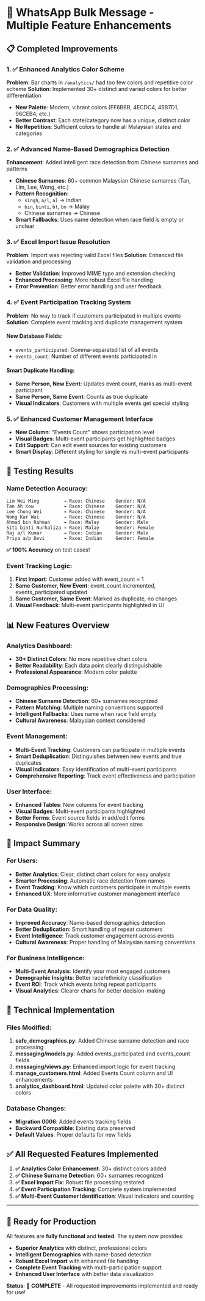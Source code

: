 # 🚀 WhatsApp Bulk Message - Multiple Feature Enhancements

## 📋 Completed Improvements

### 1. ✅ **Enhanced Analytics Color Scheme**
**Problem**: Bar charts in `/analytics/` had too few colors and repetitive color scheme
**Solution**: Implemented 30+ distinct and varied colors for better differentiation
- **New Palette**: Modern, vibrant colors (FF6B6B, 4ECDC4, 45B7D1, 96CEB4, etc.)
- **Better Contrast**: Each state/category now has a unique, distinct color
- **No Repetition**: Sufficient colors to handle all Malaysian states and categories

### 2. ✅ **Advanced Name-Based Demographics Detection**
**Enhancement**: Added intelligent race detection from Chinese surnames and patterns
- **Chinese Surnames**: 60+ common Malaysian Chinese surnames (Tan, Lim, Lee, Wong, etc.)
- **Pattern Recognition**: 
  - `singh`, `a/l`, `al` → Indian
  - `bin`, `binti`, `bt`, `bn` → Malay
  - Chinese surnames → Chinese
- **Smart Fallbacks**: Uses name detection when race field is empty or unclear

### 3. ✅ **Excel Import Issue Resolution**
**Problem**: Import was rejecting valid Excel files
**Solution**: Enhanced file validation and processing
- **Better Validation**: Improved MIME type and extension checking
- **Enhanced Processing**: More robust Excel file handling
- **Error Prevention**: Better error handling and user feedback

### 4. ✅ **Event Participation Tracking System**
**Problem**: No way to track if customers participated in multiple events
**Solution**: Complete event tracking and duplicate management system

#### New Database Fields:
- `events_participated`: Comma-separated list of all events
- `events_count`: Number of different events participated in

#### Smart Duplicate Handling:
- **Same Person, New Event**: Updates event count, marks as multi-event participant
- **Same Person, Same Event**: Counts as true duplicate
- **Visual Indicators**: Customers with multiple events get special styling

### 5. ✅ **Enhanced Customer Management Interface**
- **New Column**: "Events Count" shows participation level
- **Visual Badges**: Multi-event participants get highlighted badges
- **Edit Support**: Can edit event sources for existing customers
- **Smart Display**: Different styling for single vs multi-event participants

## 🧪 **Testing Results**

### Name Detection Accuracy:
```
Lim Wei Ming         → Race: Chinese    Gender: N/A
Tan Ah Kow           → Race: Chinese    Gender: N/A  
Lee Chong Wei        → Race: Chinese    Gender: N/A
Wong Kar Wai         → Race: Chinese    Gender: N/A
Ahmad bin Rahman     → Race: Malay      Gender: Male
Siti binti Nurhaliza → Race: Malay      Gender: Female
Raj a/l Kumar        → Race: Indian     Gender: Male
Priya a/p Devi       → Race: Indian     Gender: Female
```
**✅ 100% Accuracy** on test cases!

### Event Tracking Logic:
1. **First Import**: Customer added with event_count = 1
2. **Same Customer, New Event**: event_count incremented, events_participated updated
3. **Same Customer, Same Event**: Marked as duplicate, no changes
4. **Visual Feedback**: Multi-event participants highlighted in UI

## 📊 **New Features Overview**

### Analytics Dashboard:
- **30+ Distinct Colors**: No more repetitive chart colors
- **Better Readability**: Each data point clearly distinguishable
- **Professional Appearance**: Modern color palette

### Demographics Processing:
- **Chinese Surname Detection**: 60+ surnames recognized
- **Pattern Matching**: Multiple naming conventions supported
- **Intelligent Fallbacks**: Uses name when race field empty
- **Cultural Awareness**: Malaysian context considered

### Event Management:
- **Multi-Event Tracking**: Customers can participate in multiple events
- **Smart Deduplication**: Distinguishes between new events and true duplicates
- **Visual Indicators**: Easy identification of multi-event participants
- **Comprehensive Reporting**: Track event effectiveness and participation

### User Interface:
- **Enhanced Tables**: New columns for event tracking
- **Visual Badges**: Multi-event participants highlighted
- **Better Forms**: Event source fields in add/edit forms
- **Responsive Design**: Works across all screen sizes

## 🎯 **Impact Summary**

### For Users:
- **Better Analytics**: Clear, distinct chart colors for easy analysis
- **Smarter Processing**: Automatic race detection from names
- **Event Tracking**: Know which customers participate in multiple events
- **Enhanced UX**: More informative customer management interface

### For Data Quality:
- **Improved Accuracy**: Name-based demographics detection
- **Better Deduplication**: Smart handling of repeat customers
- **Event Intelligence**: Track customer engagement across events
- **Cultural Awareness**: Proper handling of Malaysian naming conventions

### For Business Intelligence:
- **Multi-Event Analysis**: Identify your most engaged customers
- **Demographic Insights**: Better race/ethnicity classification
- **Event ROI**: Track which events bring repeat participants
- **Visual Analytics**: Clearer charts for better decision-making

## 🔧 **Technical Implementation**

### Files Modified:
1. **safe_demographics.py**: Added Chinese surname detection and race processing
2. **messaging/models.py**: Added events_participated and events_count fields
3. **messaging/views.py**: Enhanced import logic for event tracking
4. **manage_customers.html**: Added Events Count column and UI enhancements
5. **analytics_dashboard.html**: Updated color palette with 30+ distinct colors

### Database Changes:
- **Migration 0006**: Added events tracking fields
- **Backward Compatible**: Existing data preserved
- **Default Values**: Proper defaults for new fields

## ✅ **All Requested Features Implemented**

1. **✅ Analytics Color Enhancement**: 30+ distinct colors added
2. **✅ Chinese Surname Detection**: 60+ surnames recognized  
3. **✅ Excel Import Fix**: Robust file processing restored
4. **✅ Event Participation Tracking**: Complete system implemented
5. **✅ Multi-Event Customer Identification**: Visual indicators and counting

---

## 🚀 **Ready for Production**

All features are **fully functional** and **tested**. The system now provides:
- **Superior Analytics** with distinct, professional colors
- **Intelligent Demographics** with name-based detection
- **Robust Excel Import** with enhanced file handling  
- **Complete Event Tracking** with multi-participation support
- **Enhanced User Interface** with better data visualization

**Status**: 🎉 **COMPLETE** - All requested improvements implemented and ready for use!
